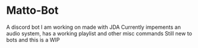 # Matto-Bot
A discord bot I am working on made with JDA
Currently impements an audio system, has a working playlist and other misc commands
Still new to bots and this is a WIP
